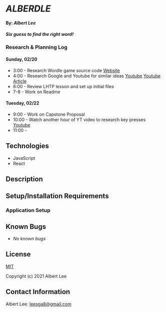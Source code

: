 # _ALBERDLE_

#### By: _**Albert Lee**_

#### _Six guess to find the right word!_

### Research & Planning Log
#### Sunday, 02/20

* 3:00 - Research Wordle game source code
          [Website](https://www.nytimes.com/games/wordle/index.html) 
* 4:00 - Research Google and Youtube for similar ideas 
          [Youtube](https://www.youtube.com/watch?v=mpby4HiElek&ab_channel=CodewithAniaKub%C3%B3w)
          [Youtube](https://www.youtube.com/watch?v=PNGgQzw6PQg&ab_channel=CoderCoder)
          [Article](https://www.codecademy.com/resources/blog/how-to-code-wordle-game-in-javascript/)
* 6:00 - Review LHTP lesson and set up initial files
* 7-8 - Work on Readme

#### Tuesday, 02/22
* 9:00 - Work on Capstone Proposal
* 10:00 - Watch another hour of YT video to research key presses
          [Youtube](https://www.youtube.com/watch?v=PNGgQzw6PQg&ab_channel=CoderCoder)
* 11:00 - 



## Technologies 
* JavaScript
* React

## Description

## Setup/Installation Requirements

### Application Setup

## Known Bugs

* _No known bugs_

## License

[MIT](https://opensource.org/licenses/MIT)

Copyright (c) 2021 Albert Lee

## Contact Information

Albert Lee: <leesga8@gmail.com>